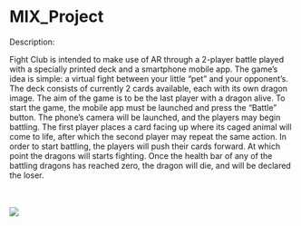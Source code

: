 # MIX_Project

<bold><underline>Description:</bold></underline>

Fight Club is intended to make use of AR through a 2-player battle played with a specially printed deck and a smartphone mobile app. The game’s idea is simple: a virtual fight between your little “pet” and your opponent’s.
The deck consists of currently 2 cards available, each with its own dragon image. The aim of the game is to be the last player with a dragon alive.
To start the game, the mobile app must be launched and press the “Battle” button. The phone’s camera will be launched, and the players may begin battling. The first player places a card facing up where its caged animal will come to life, after which the second player may repeat the same action.
In order to start battling, the players will push their cards forward. At which point the dragons will starts fighting. Once the health bar of any of the battling dragons has reached zero, the dragon will die, and will be declared the loser.


<br><br>
<img src="https://www.kaylajklab.com/uploads/1/3/0/4/130464583/mix-fight-club_orig.png"/>
